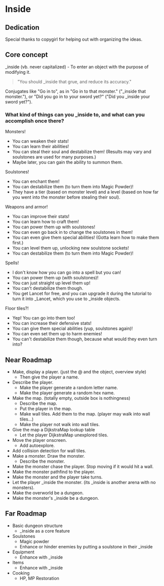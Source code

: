 # Inside

## Dedication

Special thanks to copygirl for helping out with organizing the ideas.

## Core concept

_inside (vb. never capitalized) - To enter an object with the purpose of modifying it.

> "You should _inside that grue, and reduce its accuracy."

Conjugates like "Go in to", as in "Go in to that monster." ("_inside that monster."), or "Did you go in to your sword yet?" ("Did you _inside your sword yet?").

### What kind of things can you _inside to, and what can you accomplish once there?

Monsters!

* You can weaken their stats!
* You can learn their abilities!
* You can steal their soul and destabilize them! (Results may vary and soulstones are used for many purposes.)
* Maybe later, you can gain the ability to summon them.

Soulstones!

* You can enchant them!
* You can destabilize them (to turn them into Magic Powder)!
* They have a tier (based on monster level) and a level (based on how far you went into the monster before stealing their soul).

Weapons and armor!

* You can improve their stats!
* You can learn how to craft them!
* You can power them up with soulstones!
* You can even go back in to change the soulstones in them!
* You can even give them special abilities! (Gotta learn how to make them first.)
* You can level them up, unlocking new soulstone sockets!
* You can destabilize them (to turn them into Magic Powder)!

Spells!

* I don't know how you can go into a spell but you can!
* You can power them up (with soulstones)!
* You can just straight up level them up!
* You can't destabilize them though.
* You get Lancet for free, and you can upgrade it during the tutorial to turn it into _Lancet, which you use to _inside objects.

Floor tiles?!

* Yep! You can go into them too!
* You can increase their defensive stats!
* You can give them special abilities (yup, soulstones again)!
* You can even set them up to harm enemies!
* You can't destabilize them though, because what would they even turn into?

## Near Roadmap

* Make, display a player. (just the @ and the object, overview style)
  * Then give the player a name.
* Describe the player.
  * Make the player generate a random letter name.
  * Make the player generate a random hex name.
* Make the map. (totally empty, outside box is nothingness)
  * Describe the map.
  * Put the player in the map.
  * Make wall tiles. Add them to the map. (player may walk into wall tiles...)
  * Make the player not walk into wall tiles.
* Give the map a DijkstraMap lookup table
  * Let the player DijkstraMap unexplored tiles.
* Move the player onscreen.
  * Add autoexplore.
* Add collision detection for wall tiles.
* Make a monster. Draw the monster.
  * Describe the monster.
* Make the monster chase the player. Stop moving if it would hit a wall.
* Make the monster pathfind to the player.
* Make the monster and the player take turns.
* Let the player _inside the monster. (its _inside is another arena with no monsters).
* Make the overworld be a dungeon.
* Make the monster's _inside be a dungeon.

## Far Roadmap

* Basic dungeon structure
  * _inside as a core feature
* Soulstones
  * Magic powder
  * Enhance or hinder enemies by putting a soulstone in their _inside
* Equipment
  * Enhance with _inside
* Items
  * Enhance with _inside
* Cooking
  * HP, MP Restoration